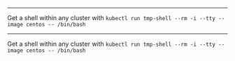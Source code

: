 
---

Get a shell within any cluster with `kubectl run tmp-shell --rm -i --tty --image centos -- /bin/bash`

---

Get a shell within any cluster with `kubectl run tmp-shell --rm -i --tty --image centos -- /bin/bash`
